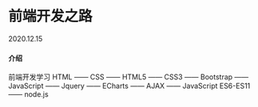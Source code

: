 # 前端开发之路
2020.12.15

#### 介绍
前端开发学习
HTML —— CSS —— HTML5 —— CSS3 —— Bootstrap —— JavaScript —— Jquery —— ECharts —— AJAX —— JavaScript ES6-ES11 —— node.js 

